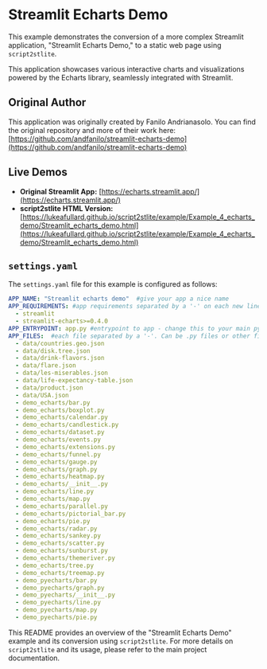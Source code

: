 # Streamlit Echarts Demo

This example demonstrates the conversion of a more complex Streamlit application, "Streamlit Echarts Demo," to a static web page using `script2stlite`.

This application showcases various interactive charts and visualizations powered by the Echarts library, seamlessly integrated with Streamlit.

## Original Author

This application was originally created by Fanilo Andrianasolo. You can find the original repository and more of their work here:
[https://github.com/andfanilo/streamlit-echarts-demo](https://github.com/andfanilo/streamlit-echarts-demo)

## Live Demos

*   **Original Streamlit App:** [https://echarts.streamlit.app/](https://echarts.streamlit.app/)
*   **script2stlite HTML Version:** [https://lukeafullard.github.io/script2stlite/example/Example_4_echarts_demo/Streamlit_echarts_demo.html](https://lukeafullard.github.io/script2stlite/example/Example_4_echarts_demo/Streamlit_echarts_demo.html)

## `settings.yaml`

The `settings.yaml` file for this example is configured as follows:

```yaml
APP_NAME: "Streamlit echarts demo"  #give your app a nice name
APP_REQUIREMENTS: #app requirements separated by a '-' on each new line. Requirements MUST be compatible with pyodide. Suggest specifying versions.
  - streamlit
  - streamlit-echarts>=0.4.0
APP_ENTRYPOINT: app.py #entrypoint to app - change this to your main python file
APP_FILES:  #each file separated by a '-'. Can be .py files or other filetypes that will be converted to binary and embeded in the html.
  - data/countries.geo.json
  - data/disk.tree.json
  - data/drink-flavors.json
  - data/flare.json
  - data/les-miserables.json
  - data/life-expectancy-table.json
  - data/product.json
  - data/USA.json
  - demo_echarts/bar.py
  - demo_echarts/boxplot.py
  - demo_echarts/calendar.py
  - demo_echarts/candlestick.py
  - demo_echarts/dataset.py
  - demo_echarts/events.py
  - demo_echarts/extensions.py
  - demo_echarts/funnel.py
  - demo_echarts/gauge.py
  - demo_echarts/graph.py
  - demo_echarts/heatmap.py
  - demo_echarts/__init__.py
  - demo_echarts/line.py
  - demo_echarts/map.py
  - demo_echarts/parallel.py
  - demo_echarts/pictorial_bar.py
  - demo_echarts/pie.py
  - demo_echarts/radar.py
  - demo_echarts/sankey.py
  - demo_echarts/scatter.py
  - demo_echarts/sunburst.py
  - demo_echarts/themeriver.py
  - demo_echarts/tree.py
  - demo_echarts/treemap.py
  - demo_pyecharts/bar.py
  - demo_pyecharts/graph.py
  - demo_pyecharts/__init__.py
  - demo_pyecharts/line.py
  - demo_pyecharts/map.py
  - demo_pyecharts/pie.py
```

This README provides an overview of the "Streamlit Echarts Demo" example and its conversion using `script2stlite`. For more details on `script2stlite` and its usage, please refer to the main project documentation.

